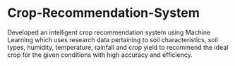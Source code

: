 # Crop-Recommendation-System

Developed an intelligent crop recommendation system using Machine Learning which uses research data pertaining to soil characteristics, soil types, humidity, temperature, rainfall and crop yield to recommend the ideal crop for the given conditions with high accuracy and efficiency.
